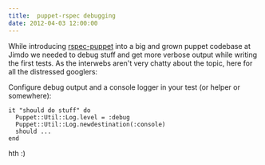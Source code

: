 ```yaml
---
title:  puppet-rspec debugging
date: 2012-04-03 12:00:00
---
```

While introducing [rspec-puppet](https://github.com/rodjek/rspec-puppet) into a big and grown puppet codebase at Jimdo we needed to debug stuff and get more verbose output while writing the first tests. As the interwebs aren't very chatty about the topic, here for all the distressed googlers:

<!--more-->

Configure debug output and a console logger in your test (or helper or somewhere):

    it "should do stuff" do
      Puppet::Util::Log.level = :debug
      Puppet::Util::Log.newdestination(:console)
      should ...
    end
    

hth :)